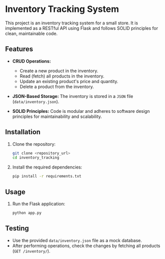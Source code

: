 # Inventory Tracking System

This project is an inventory tracking system for a small store. It is implemented as a RESTful API using Flask and follows SOLID principles for clean, maintainable code.

## Features
- **CRUD Operations:**
  - Create a new product in the inventory.
  - Read (fetch) all products in the inventory.
  - Update an existing product's price and quantity.
  - Delete a product from the inventory.

- **JSON-Based Storage:** The inventory is stored in a `JSON` file (`data/inventory.json`).
- **SOLID Principles:** Code is modular and adheres to software design principles for maintainability and scalability.

## Installation
1. Clone the repository:
   ```bash
   git clone <repository_url>
   cd inventory_tracking
   ```

2. Install the required dependencies:
   ```bash
   pip install -r requirements.txt
   ```
## Usage
1. Run the Flask application:
   ```bash
   python app.py
   ```
## Testing
- Use the provided `data/inventory.json` file as a mock database.
- After performing operations, check the changes by fetching all products (`GET /inventory/`).
